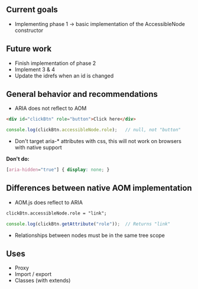 ## Current goals

* Implementing phase 1 &rarr; basic implementation of the AccessibleNode constructor

## Future work

* Finish implementation of phase 2
* Implement 3 & 4
* Update the idrefs when an id is changed

## General behavior and recommendations

* ARIA does not reflect to AOM

```html
<div id="clickBtn" role="button">Click here</div>
```

```js
console.log(clickBtn.accessibleNode.role);   // null, not "button"
```

* Don't target aria-* attributes with css, this will not work on browsers with native support

**Don't do:**
```css
[aria-hidden="true"] { display: none; }
```

## Differences between native AOM implementation

* AOM.js does reflect to ARIA

```html
clickBtn.accessibleNode.role = "link";
```

```js
console.log(clickBtn.getAttribute("role"));  // Returns "link"
```

* Relationships between nodes must be in the same tree scope

## Uses

* Proxy
* Import / export
* Classes (with extends)
